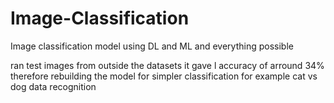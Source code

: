 # Image-Classification
Image classification model using DL and ML and everything possible


ran test images from outside the datasets it gave l accuracy of arround 34% therefore rebuilding the model for simpler classification for example cat vs dog data recognition
